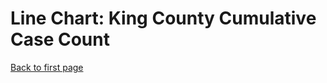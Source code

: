 # Line Chart: King County Cumulative Case Count
<div class="flourish-embed flourish-chart" data-src="visualisation/7639995"><script src="https://public.flourish.studio/resources/embed.js"></script></div>

[Back to first page](/README.md)
